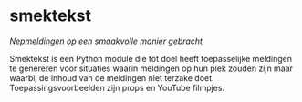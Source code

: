 # smektekst
*Nepmeldingen op een smaakvolle manier gebracht*

Smektekst is een Python module die tot doel heeft toepasselijke meldingen te genereren voor situaties waarin meldingen op hun plek zouden zijn maar waarbij de inhoud van de meldingen niet terzake doet. Toepassingsvoorbeelden zijn props en YouTube filmpjes.
